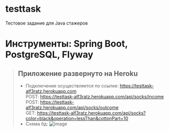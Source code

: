 # testtask
Тестовое задание для Java стажеров
# Инструменты: Spring Boot, PostgreSQL, Flyway

> ## Приложение развернуто на Heroku
> - Подключение осуществляется по ссылке: https://testtask-alf3ratz.herokuapp.com  
>     POST: https://testtask-alf3ratz.herokuapp.com/api/socks/income  
>     POST: https://testtask-alf3ratz.herokuapp.com/api/socks/outcome  
>     GET: https://testtask-alf3ratz.herokuapp.com/api/socks?color=black&operation=lessThan&cottonPart=10   
> - Cхема бд: ![image](https://user-images.githubusercontent.com/49417479/136560094-57e308a8-5cd6-453f-92c4-35f0f4ebe7a1.png)






